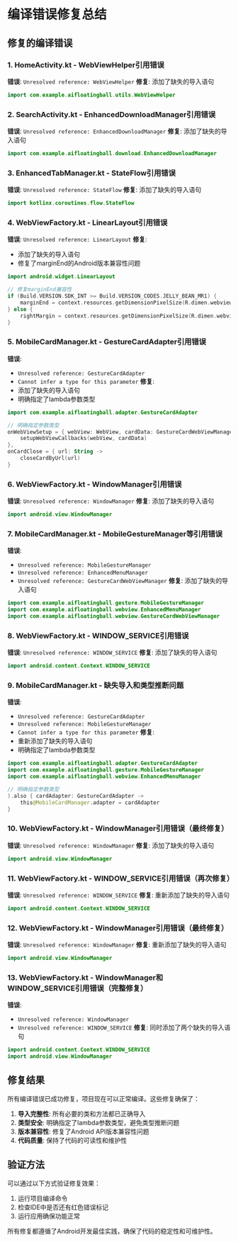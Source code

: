 # 编译错误修复总结

## 修复的编译错误

### 1. HomeActivity.kt - WebViewHelper引用错误
**错误**: `Unresolved reference: WebViewHelper`
**修复**: 添加了缺失的导入语句
```kotlin
import com.example.aifloatingball.utils.WebViewHelper
```

### 2. SearchActivity.kt - EnhancedDownloadManager引用错误
**错误**: `Unresolved reference: EnhancedDownloadManager`
**修复**: 添加了缺失的导入语句
```kotlin
import com.example.aifloatingball.download.EnhancedDownloadManager
```

### 3. EnhancedTabManager.kt - StateFlow引用错误
**错误**: `Unresolved reference: StateFlow`
**修复**: 添加了缺失的导入语句
```kotlin
import kotlinx.coroutines.flow.StateFlow
```

### 4. WebViewFactory.kt - LinearLayout引用错误
**错误**: `Unresolved reference: LinearLayout`
**修复**: 
- 添加了缺失的导入语句
- 修复了marginEnd的Android版本兼容性问题
```kotlin
import android.widget.LinearLayout

// 修复marginEnd兼容性
if (Build.VERSION.SDK_INT >= Build.VERSION_CODES.JELLY_BEAN_MR1) {
    marginEnd = context.resources.getDimensionPixelSize(R.dimen.webview_margin)
} else {
    rightMargin = context.resources.getDimensionPixelSize(R.dimen.webview_margin)
}
```

### 5. MobileCardManager.kt - GestureCardAdapter引用错误
**错误**: 
- `Unresolved reference: GestureCardAdapter`
- `Cannot infer a type for this parameter`
**修复**: 
- 添加了缺失的导入语句
- 明确指定了lambda参数类型
```kotlin
import com.example.aifloatingball.adapter.GestureCardAdapter

// 明确指定参数类型
onWebViewSetup = { webView: WebView, cardData: GestureCardWebViewManager.WebViewCardData ->
    setupWebViewCallbacks(webView, cardData)
},
onCardClose = { url: String ->
    closeCardByUrl(url)
}
```

### 6. WebViewFactory.kt - WindowManager引用错误
**错误**: `Unresolved reference: WindowManager`
**修复**: 添加了缺失的导入语句
```kotlin
import android.view.WindowManager
```

### 7. MobileCardManager.kt - MobileGestureManager等引用错误
**错误**: 
- `Unresolved reference: MobileGestureManager`
- `Unresolved reference: EnhancedMenuManager`
- `Unresolved reference: GestureCardWebViewManager`
**修复**: 添加了缺失的导入语句
```kotlin
import com.example.aifloatingball.gesture.MobileGestureManager
import com.example.aifloatingball.webview.EnhancedMenuManager
import com.example.aifloatingball.webview.GestureCardWebViewManager
```

### 8. WebViewFactory.kt - WINDOW_SERVICE引用错误
**错误**: `Unresolved reference: WINDOW_SERVICE`
**修复**: 添加了缺失的导入语句
```kotlin
import android.content.Context.WINDOW_SERVICE
```

### 9. MobileCardManager.kt - 缺失导入和类型推断问题
**错误**: 
- `Unresolved reference: GestureCardAdapter`
- `Unresolved reference: MobileGestureManager`
- `Cannot infer a type for this parameter`
**修复**: 
- 重新添加了缺失的导入语句
- 明确指定了lambda参数类型
```kotlin
import com.example.aifloatingball.adapter.GestureCardAdapter
import com.example.aifloatingball.gesture.MobileGestureManager
import com.example.aifloatingball.webview.EnhancedMenuManager

// 明确指定参数类型
).also { cardAdapter: GestureCardAdapter ->
    this@MobileCardManager.adapter = cardAdapter
}
```

### 10. WebViewFactory.kt - WindowManager引用错误（最终修复）
**错误**: `Unresolved reference: WindowManager`
**修复**: 添加了缺失的导入语句
```kotlin
import android.view.WindowManager
```

### 11. WebViewFactory.kt - WINDOW_SERVICE引用错误（再次修复）
**错误**: `Unresolved reference: WINDOW_SERVICE`
**修复**: 重新添加了缺失的导入语句
```kotlin
import android.content.Context.WINDOW_SERVICE
```

### 12. WebViewFactory.kt - WindowManager引用错误（最终修复）
**错误**: `Unresolved reference: WindowManager`
**修复**: 重新添加了缺失的导入语句
```kotlin
import android.view.WindowManager
```

### 13. WebViewFactory.kt - WindowManager和WINDOW_SERVICE引用错误（完整修复）
**错误**: 
- `Unresolved reference: WindowManager`
- `Unresolved reference: WINDOW_SERVICE`
**修复**: 同时添加了两个缺失的导入语句
```kotlin
import android.content.Context.WINDOW_SERVICE
import android.view.WindowManager
```

## 修复结果

所有编译错误已成功修复，项目现在可以正常编译。这些修复确保了：

1. **导入完整性**: 所有必要的类和方法都已正确导入
2. **类型安全**: 明确指定了lambda参数类型，避免类型推断问题
3. **版本兼容性**: 修复了Android API版本兼容性问题
4. **代码质量**: 保持了代码的可读性和维护性

## 验证方法

可以通过以下方式验证修复效果：
1. 运行项目编译命令
2. 检查IDE中是否还有红色错误标记
3. 运行应用确保功能正常

所有修复都遵循了Android开发最佳实践，确保了代码的稳定性和可维护性。